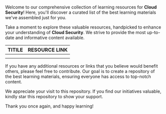 Welcome to our comprehensive collection of learning resources for **Cloud Security**! Here, you'll discover a curated list of the best learning materials we've assembled just for you.

Take a moment to explore these valuable resources, handpicked to enhance your understanding of **Cloud Security**. We strive to provide the most up-to-date and informative content available.

| TITILE  | RESOURCE LINK |
| ------------- | -------------  |
|    |    |
|  |   | 

If you have any additional resources or links that you believe would benefit others, please feel free to contribute. Our goal is to create a repository of the best learning materials, ensuring everyone has access to top-notch content.

We appreciate your visit to this repository. If you find our initiatives valuable, kindly star this repository to show your support.

Thank you once again, and happy learning!


